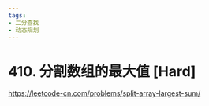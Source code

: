```yaml
---
tags:
- 二分查找
- 动态规划
---
```


# 410. 分割数组的最大值 [Hard]

<https://leetcode-cn.com/problems/split-array-largest-sum/>
